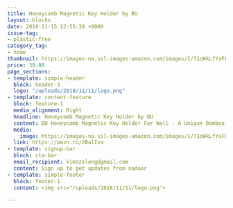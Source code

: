 ```yaml
---
title: Honeycomb Magnetic Key Holder by BU
layout: blocks
date: 2018-11-15 12:55:39 +0000
issue-tag:
- plastic-free
category_tag:
- home
thumbnail: https://images-na.ssl-images-amazon.com/images/I/71oHkLfYaFL._SL1299_.jpg
price: 39.00
page_sections:
- template: simple-header
  block: header-3
  logo: "/uploads/2018/11/11/logo.png"
- template: content-feature
  block: feature-1
  media_alignment: Right
  headline: Honeycomb Magnetic Key Holder by BU
  content: BU Honeycomb Magnetic Key Holder For Wall - A Unique Bamboo Mount And Decorative Wooden Storage Rack
  media:
    image: https://images-na.ssl-images-amazon.com/images/I/71oHkLfYaFL._SL1299_.jpg
  link: https://amzn.to/2BalIva
- template: signup-bar
  block: cta-bar
  email_recipient: kimszelong@gmail.com
  content: Sign up to get updates from nadaar
- template: simple-footer
  block: footer-1
  content: <img src="/uploads/2018/11/11/logo.png">

---
```

